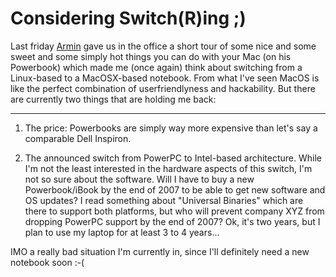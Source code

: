 # Considering Switch(R)ing ;)

Last friday <a href="http://flickr.com/photos/amueller/">Armin</a> gave us in the office a short tour of some nice and some sweet and some simply hot things you can do with your Mac (on his Powerbook) which made me (once again) think about switching from a Linux-based to a MacOSX-based notebook. From what I've seen MacOS is like the perfect combination of userfriendlyness and hackability. But there are currently two things that are holding me back:

-------------------------------



<ol>

<li><p>The price: Powerbooks are simply way more expensive than let's say a comparable Dell Inspiron.</p></li>

<li><p>The announced switch from PowerPC to Intel-based architecture. While I'm not the least interested in the hardware aspects of this switch, I'm not so sure about the software. Will I have to buy a new Powerbook/iBook by the end of 2007 to be able to get new software and OS updates? I read something about "Universal Binaries" which are there to support both platforms, but who will prevent company XYZ from dropping PowerPC support by the end of 2007? Ok, it's two years, but I plan to use my laptop for at least 3 to 4 years... </p></li>

</ol>



IMO a really bad situation I'm currently in, since I'll definitely need a new notebook soon :-(